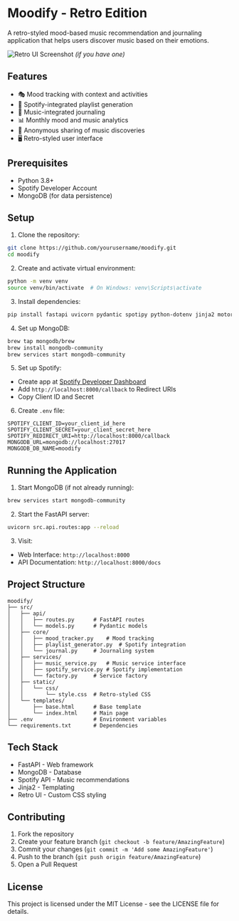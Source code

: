 # Moodify - Retro Edition

A retro-styled mood-based music recommendation and journaling application that helps users discover music based on their emotions.

![Retro UI Screenshot](moodify-draft/images/image.png) *(if you have one)*

## Features

- 🎭 Mood tracking with context and activities
- 🎵 Spotify-integrated playlist generation
- 📝 Music-integrated journaling
- 📊 Monthly mood and music analytics
- 🤝 Anonymous sharing of music discoveries
- 🖥️ Retro-styled user interface

## Prerequisites

- Python 3.8+
- Spotify Developer Account
- MongoDB (for data persistence)

## Setup

1. Clone the repository:
```bash
git clone https://github.com/yourusername/moodify.git
cd moodify
```

2. Create and activate virtual environment:
```bash
python -m venv venv
source venv/bin/activate  # On Windows: venv\Scripts\activate
```

3. Install dependencies:
```bash
pip install fastapi uvicorn pydantic spotipy python-dotenv jinja2 motor python-multipart
```

4. Set up MongoDB:
```bash
brew tap mongodb/brew
brew install mongodb-community
brew services start mongodb-community
```

5. Set up Spotify:
- Create app at [Spotify Developer Dashboard](https://developer.spotify.com/dashboard)
- Add `http://localhost:8000/callback` to Redirect URIs
- Copy Client ID and Secret

6. Create `.env` file:
```env
SPOTIFY_CLIENT_ID=your_client_id_here
SPOTIFY_CLIENT_SECRET=your_client_secret_here
SPOTIFY_REDIRECT_URI=http://localhost:8000/callback
MONGODB_URL=mongodb://localhost:27017
MONGODB_DB_NAME=moodify
```

## Running the Application

1. Start MongoDB (if not already running):
```bash
brew services start mongodb-community
```

2. Start the FastAPI server:
```bash
uvicorn src.api.routes:app --reload
```

3. Visit:
- Web Interface: `http://localhost:8000`
- API Documentation: `http://localhost:8000/docs`

## Project Structure
```
moodify/
├── src/
│   ├── api/
│   │   ├── routes.py      # FastAPI routes
│   │   └── models.py      # Pydantic models
│   ├── core/
│   │   ├── mood_tracker.py    # Mood tracking
│   │   ├── playlist_generator.py  # Spotify integration
│   │   └── journal.py     # Journaling system
│   ├── services/
│   │   ├── music_service.py   # Music service interface
│   │   ├── spotify_service.py # Spotify implementation
│   │   └── factory.py     # Service factory
│   ├── static/
│   │   └── css/
│   │       └── style.css  # Retro-styled CSS
│   └── templates/
│       ├── base.html      # Base template
│       └── index.html     # Main page
├── .env                   # Environment variables
└── requirements.txt       # Dependencies
```

## Tech Stack

- FastAPI - Web framework
- MongoDB - Database
- Spotify API - Music recommendations
- Jinja2 - Templating
- Retro UI - Custom CSS styling

## Contributing

1. Fork the repository
2. Create your feature branch (`git checkout -b feature/AmazingFeature`)
3. Commit your changes (`git commit -m 'Add some AmazingFeature'`)
4. Push to the branch (`git push origin feature/AmazingFeature`)
5. Open a Pull Request

## License

This project is licensed under the MIT License - see the LICENSE file for details.
